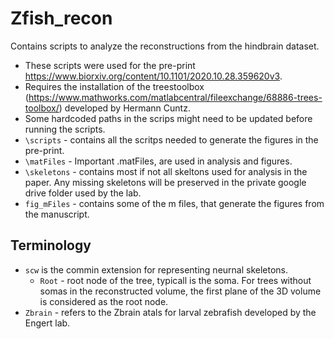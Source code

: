 # Zfish_recon
Contains scripts to analyze the reconstructions from the hindbrain dataset. 
-   These scripts were used for the pre-print https://www.biorxiv.org/content/10.1101/2020.10.28.359620v3. 
-   Requires the installation of the treestoolbox (https://www.mathworks.com/matlabcentral/fileexchange/68886-trees-toolbox/) developed by Hermann Cuntz. 
- Some hardcoded paths in the scrips might need to be updated before running the scripts.
- `\scripts` - contains all the scritps needed to generate the figures in the pre-print.
- `\matFiles` - Important .matFiles, are used in analysis and figures. 
- `\skeletons` - contains most if not all skeltons used for analysis in the paper. Any missing skeletons will be preserved in the private google drive folder used by the lab.
- `fig_mFiles` - contains some of the m files, that generate the figures from the manuscript.

## Terminology
-   `scw` is the commin extension for representing neurnal skeletons.
    -   `Root` - root node of the tree, typicall is the soma. For trees without somas in the reconstructed volume, the first plane of the 3D volume is considered as the root node. 
-   `Zbrain` - refers to the Zbrain atals for larval zebrafish developed by the Engert lab.